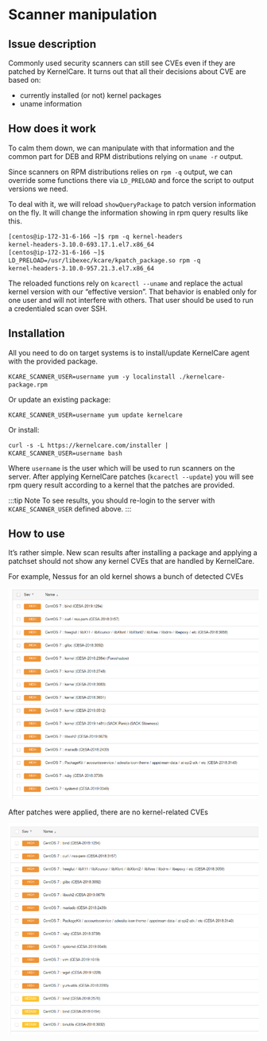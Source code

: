 # Scanner manipulation

## Issue description

Commonly used security scanners can still see CVEs even if they are patched by KernelCare. It turns out that all their decisions about CVE are based on:

* currently installed (or not) kernel packages
* uname information

## How does it work

To calm them down, we can manipulate with that information and the common part for DEB and RPM distributions relying on `uname -r` output.

Since scanners on RPM distributions relies on `rpm -q` output, we can override some functions there via `LD_PRELOAD` and force the script to output versions we need.

To deal with it, we will reload `showQueryPackage` to patch version information on the fly. It will change the information showing in rpm query results like this.

```
[centos@ip-172-31-6-166 ~]$ rpm -q kernel-headers
kernel-headers-3.10.0-693.17.1.el7.x86_64
[centos@ip-172-31-6-166 ~]$ LD_PRELOAD=/usr/libexec/kcare/kpatch_package.so rpm -q
kernel-headers-3.10.0-957.21.3.el7.x86_64
```

The reloaded functions rely on `kcarectl --uname` and replace the actual kernel version with our “effective version”.
That behavior is enabled only for one user and will not interfere with others. That user should be used to run a credentialed scan over SSH.

## Installation

All you need to do on target systems is to install/update KernelCare agent with the provided package.

```
KCARE_SCANNER_USER=username yum -y localinstall ./kernelcare-package.rpm
```
Or update an existing package:

```
KCARE_SCANNER_USER=username yum update kernelcare
```

Or install:

```
curl -s -L https://kernelcare.com/installer | KCARE_SCANNER_USER=username bash
```

Where `username` is the user which will be used to run scanners on the server.
After applying KernelCare patches (`kcarectl --update`) you will see rpm query result according to a kernel that the patches are provided.

:::tip Note
To see results, you should re-login to the server with `KCARE_SCANNER_USER` defined above.
:::

## How to use

It’s rather simple. New scan results after installing a package and applying a patchset should not show any kernel CVEs that are handled by KernelCare.

For example, Nessus for an old kernel shows a bunch of detected CVEs

![](/images/scanner-manipulation-before.png)

After patches were applied, there are no kernel-related CVEs

![](/images/scanner-manipulation-after.png)
